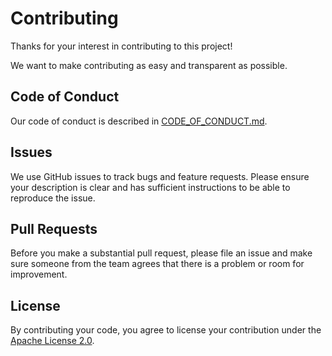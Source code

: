 # Contributing

Thanks for your interest in contributing to this project!

We want to make contributing as easy and transparent as possible.


## Code of Conduct

Our code of conduct is described in [CODE_OF_CONDUCT.md](CODE_OF_CONDUCT.md).


## Issues

We use GitHub issues to track bugs and feature requests. Please ensure your description is clear and has sufficient instructions to be able to reproduce the issue.


## Pull Requests

Before you make a substantial pull request, please file an issue and make sure someone from the team agrees that there is a problem or room for improvement.


## License

By contributing your code, you agree to license your contribution under the [Apache License 2.0](LICENSE.txt).
